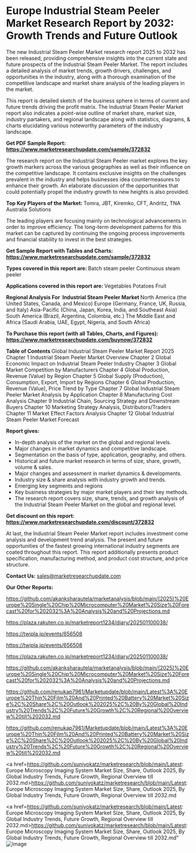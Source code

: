 # Europe Industrial Steam Peeler Market Research Report by 2032: Growth Trends and Future Outlook

The new Industrial Steam Peeler Market research report 2025 to 2032 has been released, providing comprehensive insights into the current state and future prospects of the Industrial Steam Peeler Market. The report includes a detailed analysis of market trends, growth drivers, challenges, and opportunities in the industry, along with a thorough examination of the competitive landscape and market share analysis of the leading players in the market.

This report is detailed sketch of the business sphere in terms of current and future trends driving the profit matrix. The Industrial Steam Peeler Market report also indicates a point-wise outline of market share, market size, industry partakers, and regional landscape along with statistics, diagrams, &amp; charts elucidating various noteworthy parameters of the industry landscape.

<strong><b>Get PDF Sample Report: <a href=https://www.marketresearchupdate.com/sample/372832>https://www.marketresearchupdate.com/sample/372832</a></b></strong>

The research report on the Industrial Steam Peeler market explores the key growth markers across the various geographies as well as their influence on the competitive landscape. It contains exclusive insights on the challenges prevalent in the industry and helps businesses idea countermeasures to enhance their growth. An elaborate discussion of the opportunities that could potentially propel the industry growth to new heights is also provided.

<strong><b>Top Key Players of the Market:
</b></strong>Tomra, JBT, Kiremko, CFT, Andritz, TNA Australia Solutions<strong><b>
</b></strong>

The leading players are focusing mainly on technological advancements in order to improve efficiency. The long-term development patterns for this market can be captured by continuing the ongoing process improvements and financial stability to invest in the best strategies.

<strong><b>Get Sample Report with Tables and Charts: <a href=https://www.marketresearchupdate.com/sample/372832>https://www.marketresearchupdate.com/sample/372832</a></b></strong>

<strong><b>Types covered in this report are:
</b></strong>Batch steam peeler
Continuous steam peeler<strong><b>
</b></strong>

<strong><b>Applications covered in this report are:
</b></strong>Vegetables
Potatoes
Fruit<strong><b>
</b></strong>

<strong><b>Regional Analysis For  Industrial Steam Peeler Market</b></strong><strong><b>
</b></strong>North America (the United States, Canada, and Mexico)
Europe (Germany, France, UK, Russia, and Italy)
Asia-Pacific (China, Japan, Korea, India, and Southeast Asia)
South America (Brazil, Argentina, Colombia, etc.)
The Middle East and Africa (Saudi Arabia, UAE, Egypt, Nigeria, and South Africa)

<strong><b>To Purchase this report (with all Tables, Charts, and Figures): <a href=https://www.marketresearchupdate.com/buynow/372832>https://www.marketresearchupdate.com/buynow/372832</a></b></strong>

<strong><b>Table of Contents</b></strong><strong><b>
</b></strong>Global Industrial Steam Peeler Market Report 2025
Chapter 1 Industrial Steam Peeler Market Overview
Chapter 2 Global Economic Impact on Industrial Steam Peeler Industry
Chapter 3 Global Market Competition by Manufacturers
Chapter 4 Global Production, Revenue (Value) by Region
Chapter 5 Global Supply (Production), Consumption, Export, Import by Regions
Chapter 6 Global Production, Revenue (Value), Price Trend by Type
Chapter 7 Global Industrial Steam Peeler Market Analysis by Application
Chapter 8 Manufacturing Cost Analysis
Chapter 9 Industrial Chain, Sourcing Strategy and Downstream Buyers
Chapter 10 Marketing Strategy Analysis, Distributors/Traders
Chapter 11 Market Effect Factors Analysis
Chapter 12 Global Industrial Steam Peeler Market Forecast

<strong><b>Report gives:</b></strong>

- In-depth analysis of the market on the global and regional levels.
- Major changes in market dynamics and competitive landscape.
- Segmentation on the basis of type, application, geography, and others.
- Historical and future market research in terms of size, share, growth, volume &amp; sales.
- Major changes and assessment in market dynamics &amp; developments.
- Industry size &amp; share analysis with industry growth and trends.
- Emerging key segments and regions
- Key business strategies by major market players and their key methods.
- The research report covers size, share, trends, and growth analysis of the Industrial Steam Peeler Market on the global and regional level.

<strong><b>Get discount on this report: <a href=https://www.marketresearchupdate.com/discount/372832>https://www.marketresearchupdate.com/discount/372832</a></b></strong>

At last, the Industrial Steam Peeler Market report includes investment come analysis and development trend analysis. The present and future opportunities of the fastest growing international industry segments are coated throughout this report. This report additionally presents product specification, manufacturing method, and product cost structure, and price structure.

<strong><b>Contact Us:
</b></strong>sales@marketresearchupdate.com

<strong>Our Other Reports:</strong>

<a href=https://github.com/akanksharautela/marketanalysis/blob/main/(2025)%20Europe%20Single%20Chip%20Microcomputer%20Market%20Size%20Forecast%20for%202032%3A%20Analysis%20and%20Projections.md>https://github.com/akanksharautela/marketanalysis/blob/main/(2025)%20Europe%20Single%20Chip%20Microcomputer%20Market%20Size%20Forecast%20for%202032%3A%20Analysis%20and%20Projections.md</a>

<a href=https://plaza.rakuten.co.jp/marketreport1234/diary/202501100038/>https://plaza.rakuten.co.jp/marketreport1234/diary/202501100038/</a>

<a href=https://twipla.jp/events/656508>https://twipla.jp/events/656508</a>

<a href=https://twipla.jp/events/656508>https://twipla.jp/events/656508</a>

<a href=https://plaza.rakuten.co.jp/marketreport1234/diary/202501100038/>https://plaza.rakuten.co.jp/marketreport1234/diary/202501100038/</a>

<a href=https://github.com/akanksharautela/marketanalysis/blob/main/(2025)%20Europe%20Single%20Chip%20Microcomputer%20Market%20Size%20Forecast%20for%202032%3A%20Analysis%20and%20Projections.md>https://github.com/akanksharautela/marketanalysis/blob/main/(2025)%20Europe%20Single%20Chip%20Microcomputer%20Market%20Size%20Forecast%20for%202032%3A%20Analysis%20and%20Projections.md</a>

<a href=https://github.com/renukap7961/Marketupdate/blob/main/Latest%3A%20Europe%20Thin%20Film%20And%20Printed%20Battery%20Market%20Size%2C%20Share%2C%20Outlook%202025%2C%20By%20Global%20Industry%20Trends%2C%20Future%20Growth%2C%20Regional%20Overview%20till%202032.md>https://github.com/renukap7961/Marketupdate/blob/main/Latest%3A%20Europe%20Thin%20Film%20And%20Printed%20Battery%20Market%20Size%2C%20Share%2C%20Outlook%202025%2C%20By%20Global%20Industry%20Trends%2C%20Future%20Growth%2C%20Regional%20Overview%20till%202032.md</a>

<a href=https://github.com/renukap7961/Marketupdate/blob/main/Latest%3A%20Europe%20Thin%20Film%20And%20Printed%20Battery%20Market%20Size%2C%20Share%2C%20Outlook%202025%2C%20By%20Global%20Industry%20Trends%2C%20Future%20Growth%2C%20Regional%20Overview%20till%202032.md>https://github.com/renukap7961/Marketupdate/blob/main/Latest%3A%20Europe%20Thin%20Film%20And%20Printed%20Battery%20Market%20Size%2C%20Share%2C%20Outlook%202025%2C%20By%20Global%20Industry%20Trends%2C%20Future%20Growth%2C%20Regional%20Overview%20till%202032.md</a>

<a href=https://github.com/suniyokatz/marketresearch/blob/main/Latest: Europe Microscopy Imaging System Market Size, Share, Outlook 2025, By Global Industry Trends, Future Growth, Regional Overview till 2032.md>https://github.com/suniyokatz/marketresearch/blob/main/Latest: Europe Microscopy Imaging System Market Size, Share, Outlook 2025, By Global Industry Trends, Future Growth, Regional Overview till 2032.md</a>

<a href=https://github.com/suniyokatz/marketresearch/blob/main/Latest: Europe Microscopy Imaging System Market Size, Share, Outlook 2025, By Global Industry Trends, Future Growth, Regional Overview till 2032.md>https://github.com/suniyokatz/marketresearch/blob/main/Latest: Europe Microscopy Imaging System Market Size, Share, Outlook 2025, By Global Industry Trends, Future Growth, Regional Overview till 2032.md</a>"
![image](https://github.com/user-attachments/assets/87cf54ba-b5dc-4294-b293-4a110a4e01cc)
